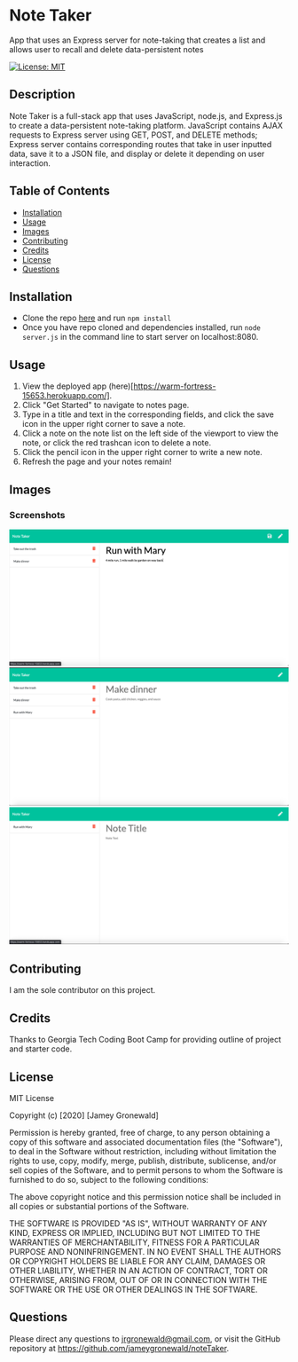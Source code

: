 # Note Taker
App that uses an Express server for note-taking that creates a list and allows user to recall and delete data-persistent notes

[![License: MIT](https://img.shields.io/badge/License-MIT-yellow.svg)](https://opensource.org/licenses/MIT)
  
## Description
Note Taker is a full-stack app that uses JavaScript, node.js, and Express.js to create a data-persistent note-taking platform. JavaScript contains AJAX requests to Express server using GET, POST, and DELETE methods; Express server contains corresponding routes that take in user inputted data, save it to a JSON file, and display or delete it depending on user interaction.

## Table of Contents
* [Installation](#Installation)
* [Usage](#Usage)
* [Images](#Images)
* [Contributing](#Contributing)
* [Credits](#Credits)
* [License](#License)
* [Questions](#Questions)

## Installation
* Clone the repo [here](http://www.github.com/jameygronewald/noteTaker) and run  ```npm install```
* Once you have repo cloned and dependencies installed, run  ```node server.js``` in the command line to start server on localhost:8080.

## Usage
1. View the deployed app (here)[https://warm-fortress-15653.herokuapp.com/].
2. Click "Get Started" to navigate to notes page.
3. Type in a title and text in the corresponding fields, and click the save icon in the upper right corner to save a note.
4. Click a note on the note list on the left side of the viewport to view the note, or click the red trashcan icon to delete a note.
5. Click the pencil icon in the upper right corner to write a new note.
6. Refresh the page and your notes remain!

## Images

### Screenshots
![Writing a New Note](./demoImages/appWritingNote.png)
![Displaying an old note](./demoImages/appDisplayingNote.png)
![Generated Team Directory Mobile](./demoImages/appWithDeletedNotes.png)

## Contributing
I am the sole contributor on this project.

## Credits
Thanks to Georgia Tech Coding Boot Camp for providing outline of project and starter code.

## License
MIT License

Copyright (c) [2020] [Jamey Gronewald]

Permission is hereby granted, free of charge, to any person obtaining a copy
of this software and associated documentation files (the "Software"), to deal
in the Software without restriction, including without limitation the rights
to use, copy, modify, merge, publish, distribute, sublicense, and/or sell
copies of the Software, and to permit persons to whom the Software is
furnished to do so, subject to the following conditions:

The above copyright notice and this permission notice shall be included in all
copies or substantial portions of the Software.

THE SOFTWARE IS PROVIDED "AS IS", WITHOUT WARRANTY OF ANY KIND, EXPRESS OR
IMPLIED, INCLUDING BUT NOT LIMITED TO THE WARRANTIES OF MERCHANTABILITY,
FITNESS FOR A PARTICULAR PURPOSE AND NONINFRINGEMENT. IN NO EVENT SHALL THE
AUTHORS OR COPYRIGHT HOLDERS BE LIABLE FOR ANY CLAIM, DAMAGES OR OTHER
LIABILITY, WHETHER IN AN ACTION OF CONTRACT, TORT OR OTHERWISE, ARISING FROM,
OUT OF OR IN CONNECTION WITH THE SOFTWARE OR THE USE OR OTHER DEALINGS IN THE
SOFTWARE.

## Questions
Please direct any questions to jrgronewald@gmail.com, or visit the GitHub repository at https://github.com/jameygronewald/noteTaker.